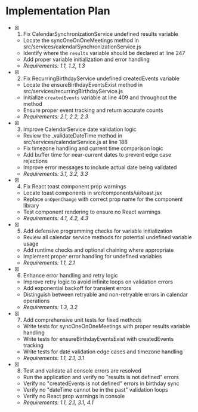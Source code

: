 # Implementation Plan

- [x] 1. Fix CalendarSynchronizationService undefined results variable
  - Locate the syncOneOnOneMeetings method in src/services/calendarSynchronizationService.js
  - Identify where the `results` variable should be declared at line 247
  - Add proper variable initialization and error handling
  - _Requirements: 1.1, 1.2, 1.3_

- [x] 2. Fix RecurringBirthdayService undefined createdEvents variable
  - Locate the ensureBirthdayEventsExist method in src/services/recurringBirthdayService.js
  - Initialize `createdEvents` variable at line 409 and throughout the method
  - Ensure proper event tracking and return accurate counts
  - _Requirements: 2.1, 2.2, 2.3_

- [x] 3. Improve CalendarService date validation logic
  - Review the _validateDateTime method in src/services/calendarService.js at line 188
  - Fix timezone handling and current time comparison logic
  - Add buffer time for near-current dates to prevent edge case rejections
  - Improve error messages to include actual date being validated
  - _Requirements: 3.1, 3.2, 3.3_

- [x] 4. Fix React toast component prop warnings
  - Locate toast components in src/components/ui/toast.jsx
  - Replace `onOpenChange` with correct prop name for the component library
  - Test component rendering to ensure no React warnings
  - _Requirements: 4.1, 4.2, 4.3_

- [x] 5. Add defensive programming checks for variable initialization
  - Review all calendar service methods for potential undefined variable usage
  - Add runtime checks and optional chaining where appropriate
  - Implement proper error handling for undefined variables
  - _Requirements: 1.1, 2.1_

- [x] 6. Enhance error handling and retry logic
  - Improve retry logic to avoid infinite loops on validation errors
  - Add exponential backoff for transient errors
  - Distinguish between retryable and non-retryable errors in calendar operations
  - _Requirements: 1.3, 3.2_

- [x] 7. Add comprehensive unit tests for fixed methods
  - Write tests for syncOneOnOneMeetings with proper results variable handling
  - Write tests for ensureBirthdayEventsExist with createdEvents tracking
  - Write tests for date validation edge cases and timezone handling
  - _Requirements: 1.1, 2.1, 3.1_

- [x] 8. Test and validate all console errors are resolved
  - Run the application and verify no "results is not defined" errors
  - Verify no "createdEvents is not defined" errors in birthday sync
  - Verify no "dateTime cannot be in the past" validation loops
  - Verify no React prop warnings in console
  - _Requirements: 1.1, 2.1, 3.1, 4.1_